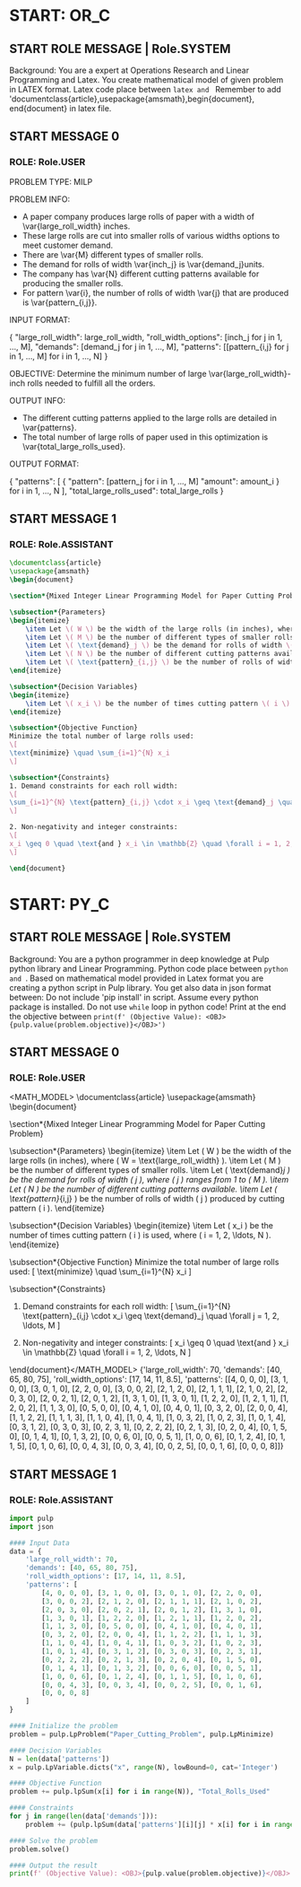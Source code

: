 # START: OR_C 
## START ROLE MESSAGE | Role.SYSTEM 
Background: You are a expert at Operations Research and Linear Programming and Latex. You create mathematical model of given problem in LATEX format. Latex code place between ```latex and ``` Remember to add 'documentclass{article},usepackage{amsmath},begin{document}, end{document} in latex file. 
## START MESSAGE 0 
### ROLE: Role.USER
<DESCRIPTION>
PROBLEM TYPE: MILP

PROBLEM INFO:

- A paper company produces large rolls of paper with a width of \var{large_roll_width} inches.
- These large rolls are cut into smaller rolls of various widths options to meet customer demand.
- There are \var{M} different types of smaller rolls.
- The demand for rolls of width \var{inch_j} ​is \var{demand_j}​ units.
- The company has \var{N} different cutting patterns available for producing the smaller rolls.
- For pattern \var{i}, the number of rolls of width \var{j} that are produced is \var{pattern_{i,j}}.

INPUT FORMAT: 

{
    "large_roll_width": large_roll_width,
    "roll_width_options": [inch_j for j in 1, ..., M],
    "demands": [demand_j for j in 1, ..., M],
    "patterns": [[pattern_{i,j} for j in 1, ..., M] for i in 1, ..., N]
}

OBJECTIVE: Determine the minimum number of large \var{large_roll_width}-inch rolls needed to fulfill all the orders.

OUTPUT INFO:

- The different cutting patterns applied to the large rolls are detailed in \var{patterns}.
- The total number of large rolls of paper used in this optimization is \var{total_large_rolls_used}.

OUTPUT FORMAT:

{
    "patterns": [
        {
         "pattern": [pattern_j for i in 1, ..., M]
         "amount": amount_i
        }
        for i in 1, ..., N
    ],
    "total_large_rolls_used": total_large_rolls
}
</DESCRIPTION>


## START MESSAGE 1 
### ROLE: Role.ASSISTANT
```latex
\documentclass{article}
\usepackage{amsmath}
\begin{document}

\section*{Mixed Integer Linear Programming Model for Paper Cutting Problem}

\subsection*{Parameters}
\begin{itemize}
    \item Let \( W \) be the width of the large rolls (in inches), where \( W = \text{large\_roll\_width} \).
    \item Let \( M \) be the number of different types of smaller rolls.
    \item Let \( \text{demand}_j \) be the demand for rolls of width \( j \), where \( j \) ranges from 1 to \( M \).
    \item Let \( N \) be the number of different cutting patterns available.
    \item Let \( \text{pattern}_{i,j} \) be the number of rolls of width \( j \) produced by cutting pattern \( i \).
\end{itemize}

\subsection*{Decision Variables}
\begin{itemize}
    \item Let \( x_i \) be the number of times cutting pattern \( i \) is used, where \( i = 1, 2, \ldots, N \).
\end{itemize}

\subsection*{Objective Function}
Minimize the total number of large rolls used:
\[
\text{minimize} \quad \sum_{i=1}^{N} x_i
\]

\subsection*{Constraints}
1. Demand constraints for each roll width:
\[
\sum_{i=1}^{N} \text{pattern}_{i,j} \cdot x_i \geq \text{demand}_j \quad \forall j = 1, 2, \ldots, M
\]

2. Non-negativity and integer constraints:
\[
x_i \geq 0 \quad \text{and } x_i \in \mathbb{Z} \quad \forall i = 1, 2, \ldots, N
\]

\end{document}
```

# START: PY_C 
## START ROLE MESSAGE | Role.SYSTEM 
Background: You are a python programmer in deep knowledge at Pulp python library and Linear Programming. Python code place between ```python and ```. Based on mathematical model provided in Latex format you are creating a python script in Pulp library. You get also data in json format between: <DATA></DATA> Do not include 'pip install' in script. Assume every python package is installed. Do not use `while` loop in python code! Print at the end the objective between <OBJ></OBJ> `print(f' (Objective Value): <OBJ>{pulp.value(problem.objective)}</OBJ>')` 
## START MESSAGE 0 
### ROLE: Role.USER
<MATH_MODEL>
\documentclass{article}
\usepackage{amsmath}
\begin{document}

\section*{Mixed Integer Linear Programming Model for Paper Cutting Problem}

\subsection*{Parameters}
\begin{itemize}
    \item Let \( W \) be the width of the large rolls (in inches), where \( W = \text{large\_roll\_width} \).
    \item Let \( M \) be the number of different types of smaller rolls.
    \item Let \( \text{demand}_j \) be the demand for rolls of width \( j \), where \( j \) ranges from 1 to \( M \).
    \item Let \( N \) be the number of different cutting patterns available.
    \item Let \( \text{pattern}_{i,j} \) be the number of rolls of width \( j \) produced by cutting pattern \( i \).
\end{itemize}

\subsection*{Decision Variables}
\begin{itemize}
    \item Let \( x_i \) be the number of times cutting pattern \( i \) is used, where \( i = 1, 2, \ldots, N \).
\end{itemize}

\subsection*{Objective Function}
Minimize the total number of large rolls used:
\[
\text{minimize} \quad \sum_{i=1}^{N} x_i
\]

\subsection*{Constraints}
1. Demand constraints for each roll width:
\[
\sum_{i=1}^{N} \text{pattern}_{i,j} \cdot x_i \geq \text{demand}_j \quad \forall j = 1, 2, \ldots, M
\]

2. Non-negativity and integer constraints:
\[
x_i \geq 0 \quad \text{and } x_i \in \mathbb{Z} \quad \forall i = 1, 2, \ldots, N
\]

\end{document}</MATH_MODEL>
<DATA>
{'large_roll_width': 70, 'demands': [40, 65, 80, 75], 'roll_width_options': [17, 14, 11, 8.5], 'patterns': [[4, 0, 0, 0], [3, 1, 0, 0], [3, 0, 1, 0], [2, 2, 0, 0], [3, 0, 0, 2], [2, 1, 2, 0], [2, 1, 1, 1], [2, 1, 0, 2], [2, 0, 3, 0], [2, 0, 2, 1], [2, 0, 1, 2], [1, 3, 1, 0], [1, 3, 0, 1], [1, 2, 2, 0], [1, 2, 1, 1], [1, 2, 0, 2], [1, 1, 3, 0], [0, 5, 0, 0], [0, 4, 1, 0], [0, 4, 0, 1], [0, 3, 2, 0], [2, 0, 0, 4], [1, 1, 2, 2], [1, 1, 1, 3], [1, 1, 0, 4], [1, 0, 4, 1], [1, 0, 3, 2], [1, 0, 2, 3], [1, 0, 1, 4], [0, 3, 1, 2], [0, 3, 0, 3], [0, 2, 3, 1], [0, 2, 2, 2], [0, 2, 1, 3], [0, 2, 0, 4], [0, 1, 5, 0], [0, 1, 4, 1], [0, 1, 3, 2], [0, 0, 6, 0], [0, 0, 5, 1], [1, 0, 0, 6], [0, 1, 2, 4], [0, 1, 1, 5], [0, 1, 0, 6], [0, 0, 4, 3], [0, 0, 3, 4], [0, 0, 2, 5], [0, 0, 1, 6], [0, 0, 0, 8]]}</DATA>


## START MESSAGE 1 
### ROLE: Role.ASSISTANT
```python
import pulp
import json

#### Input Data
data = {
    'large_roll_width': 70,
    'demands': [40, 65, 80, 75],
    'roll_width_options': [17, 14, 11, 8.5],
    'patterns': [
        [4, 0, 0, 0], [3, 1, 0, 0], [3, 0, 1, 0], [2, 2, 0, 0],
        [3, 0, 0, 2], [2, 1, 2, 0], [2, 1, 1, 1], [2, 1, 0, 2],
        [2, 0, 3, 0], [2, 0, 2, 1], [2, 0, 1, 2], [1, 3, 1, 0],
        [1, 3, 0, 1], [1, 2, 2, 0], [1, 2, 1, 1], [1, 2, 0, 2],
        [1, 1, 3, 0], [0, 5, 0, 0], [0, 4, 1, 0], [0, 4, 0, 1],
        [0, 3, 2, 0], [2, 0, 0, 4], [1, 1, 2, 2], [1, 1, 1, 3],
        [1, 1, 0, 4], [1, 0, 4, 1], [1, 0, 3, 2], [1, 0, 2, 3],
        [1, 0, 1, 4], [0, 3, 1, 2], [0, 3, 0, 3], [0, 2, 3, 1],
        [0, 2, 2, 2], [0, 2, 1, 3], [0, 2, 0, 4], [0, 1, 5, 0],
        [0, 1, 4, 1], [0, 1, 3, 2], [0, 0, 6, 0], [0, 0, 5, 1],
        [1, 0, 0, 6], [0, 1, 2, 4], [0, 1, 1, 5], [0, 1, 0, 6],
        [0, 0, 4, 3], [0, 0, 3, 4], [0, 0, 2, 5], [0, 0, 1, 6],
        [0, 0, 0, 8]
    ]
}

#### Initialize the problem
problem = pulp.LpProblem("Paper_Cutting_Problem", pulp.LpMinimize)

#### Decision Variables
N = len(data['patterns'])
x = pulp.LpVariable.dicts("x", range(N), lowBound=0, cat='Integer')

#### Objective Function
problem += pulp.lpSum(x[i] for i in range(N)), "Total_Rolls_Used"

#### Constraints
for j in range(len(data['demands'])):
    problem += (pulp.lpSum(data['patterns'][i][j] * x[i] for i in range(N)) >= data['demands'][j]), f"Demand_Constraint_{j+1}"

#### Solve the problem
problem.solve()

#### Output the result
print(f' (Objective Value): <OBJ>{pulp.value(problem.objective)}</OBJ>')
```

